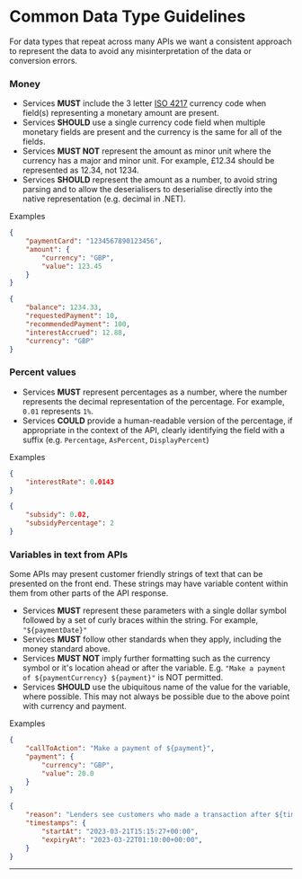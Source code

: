# Common Data Type Guidelines

For data types that repeat across many APIs we want a consistent approach to represent the data to avoid any misinterpretation of the data or conversion errors.

### Money

* Services **MUST** include the 3 letter [ISO 4217](https://www.iso.org/iso-4217-currency-codes.html) currency code when field(s) representing a monetary amount are present.
* Services **SHOULD** use a single currency code field when multiple monetary fields are present and the currency is the same for all of the fields. 
* Services **MUST NOT** represent the amount as minor unit where the currency has a major and minor unit. For example, £12.34 should be represented as 12.34, not 1234.
* Services **SHOULD** represent the amount as a number, to avoid string parsing and to allow the deserialisers to deserialise directly into the native representation (e.g. decimal in .NET).

Examples
```json
{
    "paymentCard": "1234567890123456",
    "amount": {
        "currency": "GBP",
        "value": 123.45
    }
}
```

```json
{
    "balance": 1234.33,
    "requestedPayment": 10,
    "recommendedPayment": 100,
    "interestAccrued": 12.88,
    "currency": "GBP"
}
```

### Percent values

* Services **MUST** represent percentages as a number, where the number represents the decimal representation of the percentage. For example, `0.01` represents `1%`.
* Services **COULD** provide a human-readable version of the percentage, if appropriate in the context of the API, clearly identifying the field with a suffix (e.g. `Percentage`, `AsPercent`, `DisplayPercent`)

Examples

```json
{
    "interestRate": 0.0143
}
```

```json
{
    "subsidy": 0.02,
    "subsidyPercentage": 2
}
```

### Variables in text from APIs

Some APIs may present customer friendly strings of text that can be presented on the front end. These strings may have variable content within them from other parts of the API response.

* Services **MUST** represent these parameters with a single dollar symbol followed by a set of curly braces within the string. For example, `"${paymentDate}"`
* Services **MUST** follow other standards when they apply, including the money standard above. 
* Services **MUST NOT** imply further formatting such as the currency symbol or it's location ahead or after the variable. E.g. `"Make a payment of ${paymentCurrency} ${payment}"` is NOT permitted.
* Services **SHOULD** use the ubiquitous name of the value for the variable, where possible. This may not always be possible due to the above point with currency and payment.

Examples
```json
{
    "callToAction": "Make a payment of ${payment}",
    "payment": {
        "currency": "GBP",
        "value": 20.0
    }
}
```

```json
{
    "reason": "Lenders see customers who made a transaction after ${timestamps.startAt} higher risk.",
    "timestamps": {
        "startAt": "2023-03-21T15:15:27+00:00",
        "expiryAt": "2023-03-22T01:10:00+00:00",
    }
}
```

---
